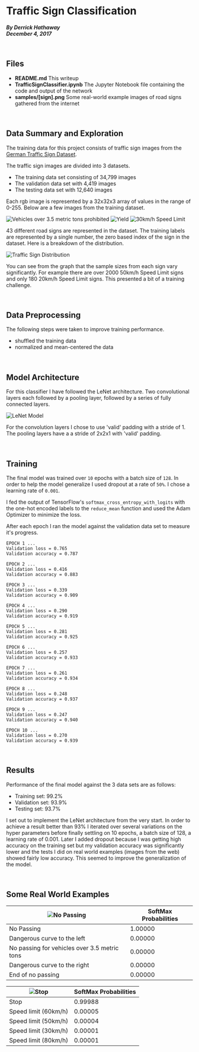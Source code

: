 Traffic Sign Classification
====

***By Derrick Hathaway<br />
December 4, 2017***

<br />

## Files

- **README.md** This writeup
- **TrafficSignClassifier.ipynb** The Jupyter Notebook file containing the code and output of the network
- **samples/[sign].png** Some real-world example images of road signs gathered from the internet

<br />

## Data Summary and Exploration

The training data for this project consists of traffic sign images from the [German Traffic Sign Dataset](http://benchmark.ini.rub.de/?section=gtsrb&subsection=dataset).

The traffic sign images are divided into 3 datasets.

- The training data set consisting of 34,799 images
- The validation data set with 4,419 images
- The testing data set with 12,640 images

Each rgb image is represented by a 32x32x3 array of values in the range of 0-255. Below are a few images from the training dataset.

![Vehicles over 3.5 metric tons prohibited](resources/truck.png)
![Yield](resources/yield.png)
![30km/h Speed Limit](resources/thirty.png)

43 different road signs are represented in the dataset. The training labels are represented by a single number, the zero based index of the sign in the dataset. Here is a breakdown of the distribution.

![Traffic Sign Distribution](resources/distribution.png)

You can see from the graph that the sample sizes from each sign vary significantly. For example there are over 2000 50km/h Speed Limit signs and only 180 20km/h Speed Limit signs. This presented a bit of a training challenge.

<br />

## Data Preprocessing

The following steps were taken to improve training performance.

- shuffled the training data
- normalized and mean-centered the data

<br />

## Model Architecture

For this classifier I have followed the LeNet architecture. Two convolutional layers each followed by a pooling layer, followed by a series of fully connected layers.

![LeNet Model](resources/arch.png)

For the convolution layers I chose to use 'valid' padding with a stride of 1. The pooling layers have a a stride of 2x2x1 with 'valid' padding.

<br />

## Training

The final model was trained over `10` epochs with a batch size of `128`. In order to help the model generalize I used dropout at a rate of `50%`. I chose a learning rate of `0.001`.

I fed the output of TensorFlow's `softmax_cross_entropy_with_logits` with the one-hot encoded labels to the `reduce_mean` function and used the Adam Optimizer to minimize the loss.

After each epoch I ran the model against the validation data set to measure it's progress.

```
EPOCH 1 ...
Validation loss = 0.765
Validation accuracy = 0.787

EPOCH 2 ...
Validation loss = 0.416
Validation accuracy = 0.883

EPOCH 3 ...
Validation loss = 0.339
Validation accuracy = 0.909

EPOCH 4 ...
Validation loss = 0.290
Validation accuracy = 0.919

EPOCH 5 ...
Validation loss = 0.281
Validation accuracy = 0.925

EPOCH 6 ...
Validation loss = 0.257
Validation accuracy = 0.933

EPOCH 7 ...
Validation loss = 0.261
Validation accuracy = 0.934

EPOCH 8 ...
Validation loss = 0.248
Validation accuracy = 0.937

EPOCH 9 ...
Validation loss = 0.247
Validation accuracy = 0.940

EPOCH 10 ...
Validation loss = 0.270
Validation accuracy = 0.939
```

<br />

## Results

Performance of the final model against the 3 data sets are as follows:

- Training set: 99.2%
- Validation set: 93.9%
- Testing set: 93.7%

I set out to implement the LeNet architecture from the very start. In order to achieve a result better than 93% I iterated over several variations on the hyper parameters before finally settling on 10 epochs, a batch size of 128, a learning rate of 0.001. Later I added dropout because I was getting high accuracy on the training set but my validation accuracy was significantly lower and the tests I did on real world examples (images from the web) showed fairly low accuracy. This seemed to improve the generalization of the model.

<br />

## Some Real World Examples

| ![No Passing](samples/nopassing.png) | SoftMax Probabilities |
| ------------------------------ | ----------- |
| No Passing | 1.00000 |
| Dangerous curve to the left | 0.00000 |
| No passing for vehicles over 3.5 metric tons | 0.00000 |
| Dangerous curve to the right | 0.00000 |
| End of no passing | 0.00000 |

| ![Stop](samples/stop.png) | SoftMax Probabilities |
| ------------------------------ | ----------- |
| Stop | 0.99988 |
| Speed limit (60km/h) | 0.00005 |
| Speed limit (50km/h) | 0.00004 |
| Speed limit (30km/h) | 0.00001 |
| Speed limit (80km/h) | 0.00001 |